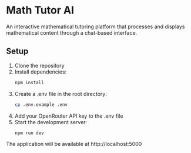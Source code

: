 # Math Tutor AI

An interactive mathematical tutoring platform that processes and displays mathematical content through a chat-based interface.

## Setup

1. Clone the repository
2. Install dependencies:
   ```bash
   npm install
   ```
3. Create a .env file in the root directory:
   ```bash
   cp .env.example .env
   ```
4. Add your OpenRouter API key to the .env file
5. Start the development server:
   ```bash
   npm run dev
   ```

The application will be available at http://localhost:5000
